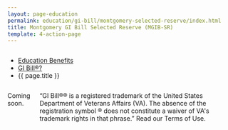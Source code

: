 ```yaml
---
layout: page-education
permalink: education/gi-bill/montgomery-selected-reserve/index.html
title: Montgomery GI Bill Selected Reserve (MGIB-SR)
template: 4-action-page
---
```


<div class="splash" markdown="0">
<div class="row" markdown="0">
<div class="small-12 columns" markdown="0">

<ul class="breadcrumbs" role="menubar" aria-label="Primary">
<li class="parent"><a href="{{ site.url }}/education/">Education Benefits</a></li>
<li class="parent"><a href="{{ site.url }}/education/gi-bill/">GI Bill®?</a></li>
<li class="active">{{ page.title }}</li>
</ul>

</div>
</div>
</div>

<div class="main" role="main" markdown="0">

<!--<div class="action-bar">
  <div class="row">
    <div class="small-12 columns">

    </div>
  </div>  
</div>-->

<div class="section one" markdown="0">
<div class="primary" markdown="0">
<div class="row" markdown="0">
<div class="small-12 columns" markdown="1">

Coming soon.

“GI Bill®® is a registered trademark of the United States Department of Veterans Affairs (VA). The absence of the registration symbol ® does not constitute a waiver of VA's trademark rights in that phrase.” Read our Terms of Use.

</div>
</div>
</div>


</div>
